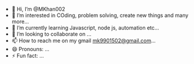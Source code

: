 - 👋 Hi, I’m @MKhan002
- 👀 I’m interested in COding, problem solving, create new things and many more...
- 🌱 I’m currently learning Javascript, node js, automation etc...
- 💞️ I’m looking to collaborate on ...
- 📫 How to reach me on my gmail mk9901502@gmail.com...
- 😄 Pronouns: ...
- ⚡ Fun fact: ...

<!---
MKhan002/MKhan002 is a ✨ special ✨ repository because its `README.md` (this file) appears on your GitHub profile.
You can click the Preview link to take a look at your changes.
--->
